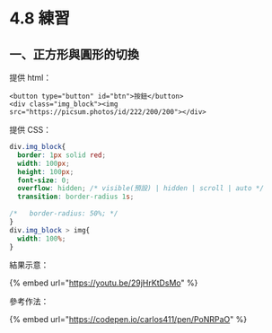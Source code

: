 # 4.8 練習

## 一、正方形與圓形的切換

提供 html：

```markup
<button type="button" id="btn">按鈕</button>
<div class="img_block"><img src="https://picsum.photos/id/222/200/200"></div>
```

提供 CSS：

```css
div.img_block{
  border: 1px solid red;
  width: 100px;
  height: 100px;
  font-size: 0;
  overflow: hidden; /* visible(預設) | hidden | scroll | auto */
  transition: border-radius 1s;
  
/*   border-radius: 50%; */
}
div.img_block > img{
  width: 100%;
}
```



結果示意：

{% embed url="https://youtu.be/29jHrKtDsMo" %}





參考作法：

{% embed url="https://codepen.io/carlos411/pen/PoNRPaO" %}

